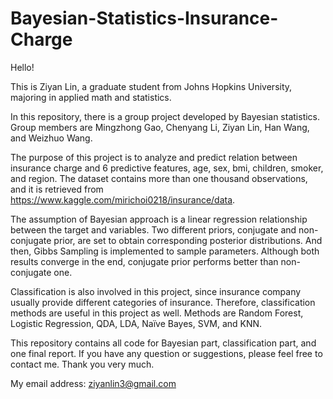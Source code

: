 # Bayesian-Statistics-Insurance-Charge

Hello! 

This is Ziyan Lin, a graduate student from Johns Hopkins University, majoring in applied math and statistics.

In this repository, there is a group project developed by Bayesian statistics. Group members are Mingzhong Gao, Chenyang Li, Ziyan Lin, Han Wang, and Weizhuo Wang.

The purpose of this project is to analyze and predict relation between insurance charge and 6 predictive features, age, sex, bmi, children, smoker, and region. The dataset contains more than one thousand observations, and it is retrieved from https://www.kaggle.com/mirichoi0218/insurance/data. 

The assumption of Bayesian approach is a linear regression relationship between the target and variables. Two different priors, conjugate and non-conjugate prior, are set to obtain corresponding posterior distributions. And then, Gibbs Sampling is implemented to sample parameters. Although both results converge in the end, conjugate prior performs better than non-conjugate one.

Classification is also involved in this project, since insurance company usually provide different categories of insurance. Therefore, classification methods are useful in this project as well. Methods are Random Forest, Logistic Regression, QDA, LDA, Naïve Bayes, SVM, and KNN.

This repository contains all code for Bayesian part, classification part, and one final report. If you have any question or suggestions, please feel free to contact me. Thank you very much.

My email address: ziyanlin3@gmail.com
